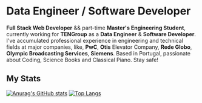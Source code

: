 # Data Engineer / Software Developer
**Full Stack Web Developer** && part-time **Master's Engineering Student**, currently working for **TENGroup** as a **Data Engineer** & **Software Developer**.
I've accumulated professional experience in engineering and technical fields at major companies, like, **PwC**, **Otis** Elevator Company, **Rede Globo**, **Olympic Broadcasting Services**, **Siemens**.
Based in Portugal, passionate about Coding, Science Books and Classical Piano.
Stay safe!



## My Stats
[![Anurag's GitHub stats](https://github-readme-stats.vercel.app/api?username=thales-gomes&show_icons=true&theme=tokyonight)](https://github.com/anuraghazra/github-readme-stats)
[![Top Langs](https://github-readme-stats.vercel.app/api/top-langs/?username=thales-gomes&layout=compact)](https://github.com/anuraghazra/github-readme-stats)
